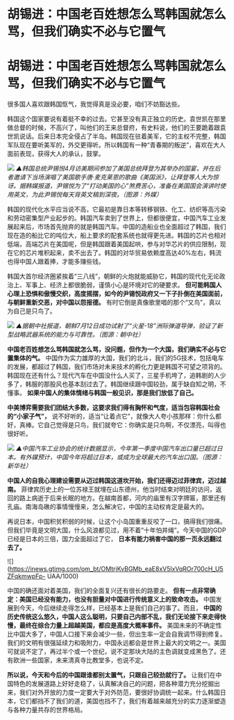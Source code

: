 # 胡锡进：中国老百姓想怎么骂韩国就怎么骂，但我们确实不必与它置气

# 胡锡进：中国老百姓想怎么骂韩国就怎么骂，但我们确实不必与它置气

很多国人喜欢跟韩国怄气，我觉得真是没必要，咱们不妨豁达些。

韩国这个国家要说有着挺不幸的过去。它甚至没有真正独立的历史。袁世凯在那里做总督的时候，不高兴了，叫他们的王来总督府，有史料说，他们的王要跪着跟袁世凯说话。后来日本完全侵占了半岛。韩国现在驻着美军，它的主权不完整，韩国军队现在要听美军的，外交更得听。所以韩国有一种“青春期的叛逆”，喜欢在大人面前表现，获得大人的承认，鼓掌。

![](https://inews.gtimg.com/om_bt/O6Z5TvBeoWGh2jkIOQhSeJ5Q1kysbB9QEfOUC6WLhxedwAA/1000)
_▲韩国总统尹锡悦4月访美期间参加了美国总统拜登为其举办的国宴，并在后者邀请下当场演唱了美国歌手唐·麦克莱恩的歌曲《美国派》，让拜登等人大为惊讶。据韩媒报道，尹锡悦为了“打动美国的心”煞费苦心，准备在美国国会演讲时使用英文，为此尹锡悦每天背英文稿到深夜。（图源：外媒）_

韩国的现代化水平应当说不高，它最初是靠日本等转移钢铁、化工、纺织等高污染和劳动密集型产业起步的。韩国汽车卖到了世界上，但都很便宜，中国汽车工业发展起来后，市场首先抛弃的就是韩国汽车。中国的造船业也全面超过了韩国，我们现在造的船比它的吨位大，船上要求的配套系统也就得更先进。韩国的芯片也相对低端，高端芯片在美国呢，但是韩国跟着美国起哄，参与对华芯片的供应限制，现在它的芯片堆积起来，卖不出去了。韩国的对华贸易依赖度高达40%左右，韩流也得中国人跟着捧，才能多赚些钱。

韩国大首尔经济圈紧挨着“三八线”，朝鲜的火炮就能威胁它，韩国的现代化无论政治上、军事上、经济上都很脆弱，谨慎小心是环境对它的硬要求。
**但可能韩国人心理上恐惧和傲慢交织，高度摇摆，如今的尹锡悦政府又一下子扑倒在美国面前，与朝鲜重新交恶，对中国以怨报德。**
有时它倒是真像歌里唱的那个“又鸟”，真以为自己是只鸟了。

![](https://inews.gtimg.com/om_bt/OvyosqOUO0jAdCCaJtFQHwAacuFax5LzdXPznd23cVn0gAA/1000)
_▲据朝中社报道，朝鲜7月12日成功试射了“火星-18”洲际弹道导弹，验证了新型战略武器系统的能力与可靠性。（图源：朝中社）_

**中国老百姓想怎么骂韩国就怎么骂，没问题，但作为一个大国，我们确实不必与它置集体的气。**
中国作为实力雄厚的大国，我们的北斗，我们的5G技术，包括电车的发展，都超过了韩国，我们市场对未来技术的孵化力更是韩国不可望之项背的。韩国现在还有什么？现代汽车在中国没什么人买了，三星手机垮了，追韩剧的人少多了，韩服的那股风也基本刮过去了。韩国继续跟中国较劲，属于缺自知之明，不懂事。
**如果中国人的集体情绪与韩国一般见识，那是我们放低了自己。**

**中美博弈需要我们团结大多数，这要求我们得有胸怀和气度，适当包容韩国社会的“小家子气”，**
说不好听的，适当“让着点它”，就像大人夸小孩那样：你什么都好，真棒。它自己觉得是只鸟，我们就夸它：你确实是只鸟啊，不仅漂亮，叫得也很好听。

![](https://inews.gtimg.com/om_bt/OK6O3lnn379AegQ7w_7WeM7JpA2ktjX6ZKjE8trioaLOAAA/1000)
_▲中国汽车工业协会的统计数据显示，今年第一季度中国汽车出口量已超过日本。有外媒预计，中国今年将超过日本，或成为全球最大的汽车出口国。（图源：新华社）_

**中国人的自我心理建设需要从迈过韩国这道坎开始，我们还得迈过菲律宾，迈过越南。**
菲律宾历史上的一位苏禄王就埋在山东德州，他当时结束对明廷的访问，返回的路上病逝于后来长眠的地方。在越南首都，河内的庙里有汉字牌匾，那里还有孔庙。南海岛礁的事情慢慢来，怎么解决它，中国的主动权肯定是最大的。

再说日本，中国积贫积弱的时候，让这个小岛国重重反咬了一口，搞得我们很痛。但我们毕竟是文明大国，什么风浪都见过，用不着“十年怕井绳”。今天中国的GDP已经是日本的三倍，国力全面超过了它，
**日本有能力祸害中国的那一页永远翻过去了。**

![](https://inews.gtimg.com/om_bt/OMtrjKvBGMb_eaE8xV5lxVqROr700cH_U5ZFqkmwpFp-
UAA/1000)

中国的确还面对着美国，我们的全面复兴还有很长的路要走。 **但有一点非常确定：美国已经没有能力，也没有胆量对中国进行传统意义上的致命攻击。**
中国发展到今天，今后继续走得怎么样，已经基本上是我们自己的事了。而且，
**中国的历史传统这么悠久，中国人这么聪明，只要自己内部不乱，我们无论接下来走得快慢，最终在综合力量上超越美国，都应是高度大概率事件。**
美国未来的不确定性比中国大多了，中国人口接下来会减少一些，但出生率一定会自我调节得到修复。我们的文明有很强延续力和吸附力，中国永远都会是世界上最大的文明之一。美国可就说不定了，再过半个或一个世纪，说不定那块大陆的主色调就变成黑色了。还有欧洲一些国家，未来清真寺比教堂多，也说不定。

**所以说，今天和今后的中国跟谁都别太置气，只跟自己较劲就行了。**
让我们在中国特色的发展道路上好好走稳了，认真解决自己的问题，把各种潜力充分挖掘出来，我们对外开放的力度一定要大于对外防范，要很好协调统一起来。什么韩国日本，它们都挡不了我们的道，美国也挡不了，我们有着越来越充分的实力逐渐塑造与各种力量共存的世界格局。

